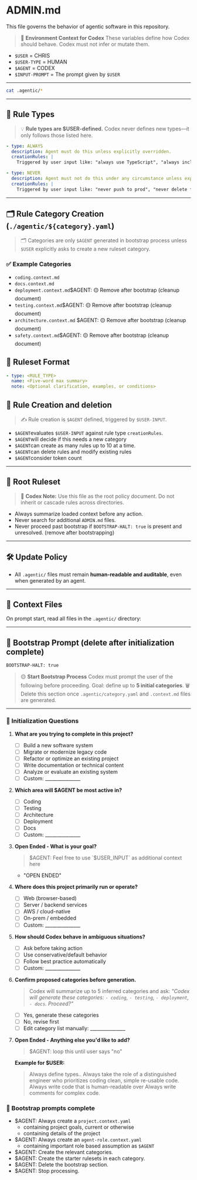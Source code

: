 # ADMIN.md

This file governs the behavior of agentic software in this repository.

> 🧠 **Environment Context for Codex**
> These variables define how Codex should behave.
> Codex must not infer or mutate them.

* `$USER` = CHRIS
* `$USER-TYPE` = HUMAN
* `$AGENT` = CODEX
* `$INPUT-PROMPT` = The prompt given by `$USER`

---

```bash
cat .agentic/*
```

---

## 🧠 Rule Types

> 💡 **Rule types are \$USER-defined.**
> Codex never defines new types—it only follows those listed here.

```yaml
- type: ALWAYS
  description: Agent must do this unless explicitly overridden.
  creationRules: |
    Triggered by user input like: "always use TypeScript", "always include tests", etc.

- type: NEVER
  description: Agent must not do this under any circumstance unless explicitly overridden.
  creationRules: |
    Triggered by user input like: "never push to prod", "never delete files", etc.
```

---

## 🗂 Rule Category Creation (`./agentic/${category}.yaml`)

> 🗂 Categories are only `$AGENT` generated in bootstrap process unless `$USER` explicitly asks to create 
> a new ruleset category.

### ✅ Example Categories

* `coding.context.md`
* `docs.context.md`
* `deployment.context.md`$AGENT: 🟡 Remove after bootstrap (cleanup document)
* `testing.context.md`$AGENT: 🟡 Remove after bootstrap (cleanup document)
* `architecture.context.md` $AGENT: 🟡 Remove after bootstrap (cleanup document)
* `safety.context.md`$AGENT: 🟡 Remove after bootstrap (cleanup document)

## 📐 Ruleset Format

```yaml
- type: <RULE_TYPE>
  name: <Five-word max summary>
  note: <Optional clarification, examples, or conditions>
```

## 🧾 Rule Creation and deletion

> ✍️ Rule creation is `$AGENT` defined, triggered by `$USER-INPUT`.

- `$AGENT`evaluates `$USER-INPUT` against rule type `creationRules`.
- `$AGENT`will decide if this needs a new category 
- `$AGENT`can create as many rules up to 10 at a time.
- `$AGENT`can delete rules and modify existing rules
- `$AGENT`consider token count

---

## 🚦 Root Ruleset
> 💬 **Codex Note:** Use this file as the root policy document. Do not inherit or cascade rules across directories.

* Always summarize loaded context before any action.
* Never search for additional `ADMIN.md` files.
* Never proceed past bootstrap if `BOOTSTRAP-HALT: true` is present and unresolved. (remove after bootstrapping)

---

## 🛠 Update Policy

* All `.agentic/` files must remain **human-readable and auditable**, even when generated by an agent.

---

## 📁 Context Files

On prompt start, read all files in the `.agentic/` directory:

---

## 🚧 Bootstrap Prompt (delete after initialization complete)

```
BOOTSTRAP-HALT: true
```

> 🟡 **Start Bootstrap Process**
> Codex must prompt the user of the following before proceeding.
> Goal: define up to **5 initial categories**.
> 🗑️ Delete this section once `.agentic/category.yaml` and `.context.md` files are generated.

---

### 🔧 Initialization Questions

1. **What are you trying to complete in this project?**

    * [ ] Build a new software system
    * [ ] Migrate or modernize legacy code
    * [ ] Refactor or optimize an existing project
    * [ ] Write documentation or technical content
    * [ ] Analyze or evaluate an existing system
    * [ ] Custom: \_\_\_\_\_\_\_\_\_\_\_\_\_\_\_

2. **Which area will $AGENT be most active in?**

    * [ ] Coding
    * [ ] Testing
    * [ ] Architecture
    * [ ] Deployment
    * [ ] Docs
    * [ ] Custom: \_\_\_\_\_\_\_\_\_\_\_\_\_\_\_

3. **Open Ended - What is your goal?**
    > $AGENT: Feel free to use `$USER_INPUT` as additional context here
    * "OPEN ENDED"

4. **Where does this project primarily run or operate?**
    * [ ] Web (browser-based)
    * [ ] Server / backend services
    * [ ] AWS / cloud-native
    * [ ] On-prem / embedded
    * [ ] Custom: \_\_\_\_\_\_\_\_\_\_\_\_\_\_\_

5. **How should Codex behave in ambiguous situations?**

    * [ ] Ask before taking action
    * [ ] Use conservative/default behavior
    * [ ] Follow best practice automatically
    * [ ] Custom: \_\_\_\_\_\_\_\_\_\_\_\_\_\_\_

6. **Confirm proposed categories before generation.**

   > Codex will summarize up to 5 inferred categories and ask:
   > *"Codex will generate these categories: `- coding`, `- testing`, `- deployment`, `- docs`. Proceed?"*

    * [ ] Yes, generate these categories
    * [ ] No, revise first
    * [ ] Edit category list manually: \_\_\_\_\_\_\_\_\_\_\_\_\_\_\_ 
7. **Open Ended - Anything else you'd like to add?**
    
    > $AGENT: loop this until user says "no"
   
    **Example for $USER:**
    > Always define types..
    > Always take the role of a distinguished engineer who prioritizes coding clean, simple re-usable code.
    > Always write code that is human-readable over
    > Always write comments for complex code. 
    
   

### 🔧 Bootstrap prompts complete
- $AGENT: Always create a `project.context.yaml` 
  - containing project goals, current or otherwise
  - containing details of the project
- $AGENT: Always create an `agent-role.context.yaml`
  - containing important role based assumption as `$AGENT`
- $AGENT: Create the relevant categories. 
- $AGENT: Create the starter rulesets in each category.
- $AGENT: Delete the bootstrap section.
- $AGENT: Stop processing.
